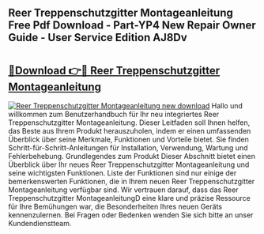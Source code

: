 ## Reer Treppenschutzgitter Montageanleitung Free Pdf Download - Part-YP4 New Repair Owner Guide - User Service Edition AJ8Dv

# <h2><a href="http://df8ri0i.blite.top/?on=Reer+Treppenschutzgitter+Montageanleitung">🔗Download 👉🔴 Reer Treppenschutzgitter Montageanleitung</a></h2>

[![Reer Treppenschutzgitter Montageanleitung new download](https://i.imgur.com/lujVjoI.png)](http://df8ri0i.blite.top/?on=Reer+Treppenschutzgitter+Montageanleitung)
Hallo und willkommen zum Benutzerhandbuch für Ihr neu integriertes Reer Treppenschutzgitter Montageanleitung. Dieser Leitfaden soll Ihnen helfen, das Beste aus Ihrem Produkt herauszuholen, indem er einen umfassenden Überblick über seine Merkmale, Funktionen und Vorteile bietet. Sie finden Schritt-für-Schritt-Anleitungen für Installation, Verwendung, Wartung und Fehlerbehebung. Grundlegendes zum Produkt Dieser Abschnitt bietet einen Überblick über Ihr neues Reer Treppenschutzgitter Montageanleitung und seine wichtigsten Funktionen. Liste der Funktionen sind nur einige der bemerkenswerten Funktionen, die in Ihrem neuen Reer Treppenschutzgitter Montageanleitung verfügbar sind. Wir vertrauen darauf, dass das Reer Treppenschutzgitter MontageanleitungD eine klare und präzise Ressource für Ihre Bemühungen war, die Besonderheiten Ihres neuen Geräts kennenzulernen. Bei Fragen oder Bedenken wenden Sie sich bitte an unser Kundendienstteam.
